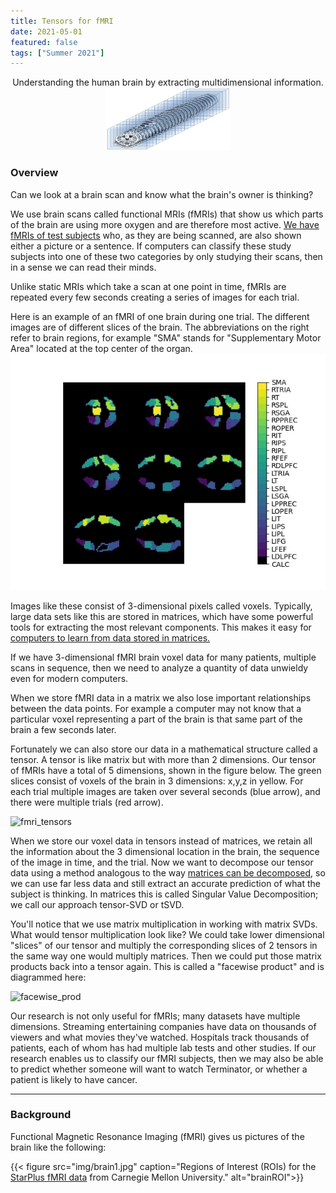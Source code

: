 ```yaml
---
title: Tensors for fMRI
date: 2021-05-01
featured: false
tags: ["Summer 2021"]
---
```


<p align="center">
Understanding the human brain by extracting multidimensional information.

 
<img width="200" height="100" src="img/tensor_neuroimaging_draft1.jpg">
</p>


<!--more-->

### Overview
Can we look at a brain scan and know what the brain's owner is thinking?

We use brain scans called functional MRIs (fMRIs) that show us which parts of the brain are using more oxygen and are therefore most active. [We have fMRIs of test subjects](http://www.cs.cmu.edu/afs/cs.cmu.edu/project/theo-81/www/)  who, as they are being scanned, are also shown either a picture or a sentence. If computers can classify these study subjects into one of these two categories by only studying their scans, then in a sense we can read their minds.

Unlike static MRIs which take a scan at one point in time, fMRIs are repeated every few seconds creating a series of images for each trial. 


Here is an example of an fMRI of one brain during one trial.  The different images are of different slices of the brain.  The abbreviations on the right refer to brain regions, for example "SMA" stands for "Supplementary Motor Area" located at the top center of the organ.  
![mainImage](img/brain1.jpg "brain1")


Images like these consist of 3-dimensional pixels called voxels.  Typically, large data sets like this are stored in matrices, which have some powerful tools for extracting the most relevant components.  This makes it easy for   [computers to learn from data stored in matrices.](https://youtu.be/LlKAna21fLE)

If we have 3-dimensional fMRI brain voxel data for many patients, multiple scans in sequence, then we need to analyze a quantity of data unwieldy even for modern computers.  

When we store fMRI data in a matrix we also lose important relationships between the data points.  For example a computer may not know that a particular voxel representing a part of the brain is that same part of the brain a few seconds later.    

Fortunately we can also store our data in a mathematical structure called a tensor.  A tensor is like matrix but with more than 2 dimensions.  Our tensor of fMRIs have a total of 5 dimensions, shown in the figure below.  The green slices consist of voxels of the brain in 3 dimensions: x,y,z in yellow.  For each trial multiple images are taken over several seconds (blue arrow), and there were multiple trials (red arrow).  

<img width="968" alt="fmri_tensors" src="https://user-images.githubusercontent.com/50922545/125823220-5141e5bd-206c-4cd2-8dc7-5f082c475702.png">

When we store our voxel data in tensors instead of matrices, we retain all the information about the 3 dimensional location in the brain, the sequence of the image in time, and the trial.  Now we want to decompose our tensor data using a method analogous to the way [matrices can be decomposed](https://www.youtube.com/watch?v=DG7YTlGnCEo), so we can use far less data and still extract an accurate prediction of what the subject is thinking.  In matrices this is called Singular Value Decomposition; we call our approach tensor-SVD or tSVD.  

You'll notice that we use matrix multiplication in working with matrix SVDs.  What would tensor multiplication look like?  We could take lower dimensional "slices" of our tensor and multiply the corresponding slices of 2 tensors in the same way one would multiply matrices.  Then we could put those matrix products back into a tensor again.  This is called a "facewise product" and is diagrammed here:

<img width="279" alt="facewise_prod" src="https://user-images.githubusercontent.com/50922545/126016127-531a724f-3ff5-496e-862a-a9617b607d0e.png">


Our research is not only useful for fMRIs; many datasets have multiple dimensions.  Streaming entertaining companies have data on thousands of viewers and what movies they've watched.  Hospitals track thousands of patients, each of whom has had multiple lab tests and other studies.  If our research enables us to classify our fMRI subjects, then we may also be able to predict whether someone will want to watch Terminator, or whether a patient is likely to have cancer.  





---
### Background



Functional Magnetic Resonance Imaging (fMRI) gives us pictures of the brain like the following:


{{< figure src="img/brain1.jpg" caption="Regions of Interest (ROIs) for the [StarPlus fMRI data](http://www.cs.cmu.edu/afs/cs.cmu.edu/project/theo-81/www/) from Carnegie Mellon University." alt="brainROI">}}





